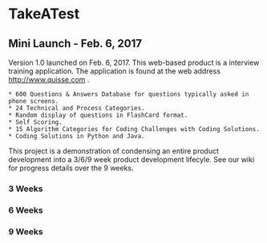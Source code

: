 # TakeATest 

## Mini Launch - Feb. 6, 2017

Version 1.0 launched on Feb. 6, 2017. This web-based product is a interview training application. The application
is found at the web address http://www.quisse.com .

	* 600 Questions & Answers Database for questions typically asked in phone screens.
	* 24 Technical and Process Categories.
	* Random display of questions in FlashCard format.
	* Self Scoring.
	* 15 Algorithm Categories for Coding Challenges with Coding Solutions.
	* Coding Solutions in Python and Java.

This project is a demonstration of condensing an entire product development into a 3/6/9 week product development
lifecyle. See our wiki for progress details over the 9 weeks. 

### 3 Weeks

### 6 Weeks

### 9 Weeks